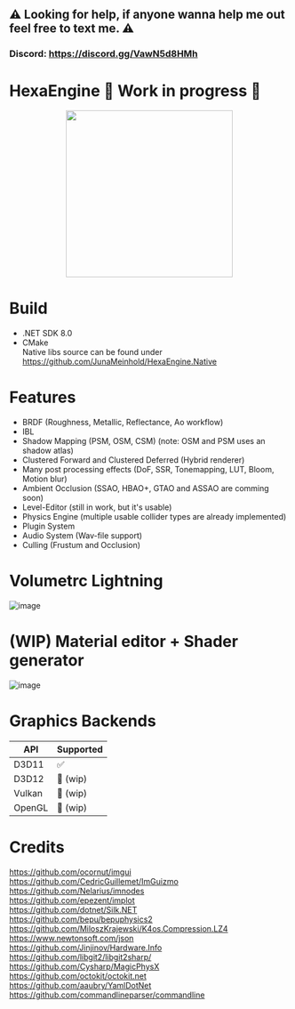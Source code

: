 ## :warning: Looking for help, if anyone wanna help me out feel free to text me. :warning:
### Discord: https://discord.gg/VawN5d8HMh

# HexaEngine :construction: Work in progress :construction:
<p align="center">
  <img width="300" height="300" src="https://raw.githubusercontent.com/JunaMeinhold/HexaEngine/master/icon.png">
</p>

# Build
- .NET SDK 8.0
- CMake<br/>
Native libs source can be found under https://github.com/JunaMeinhold/HexaEngine.Native

# Features
- BRDF (Roughness, Metallic, Reflectance, Ao workflow)
- IBL
- Shadow Mapping (PSM, OSM, CSM) (note: OSM and PSM uses an shadow atlas)
- Clustered Forward and Clustered Deferred (Hybrid renderer)
- Many post processing effects (DoF, SSR, Tonemapping, LUT, Bloom, Motion blur)
- Ambient Occlusion (SSAO, HBAO+, GTAO and ASSAO are comming soon)
- Level-Editor (still in work, but it's usable)
- Physics Engine (multiple usable collider types are already implemented)
- Plugin System
- Audio System (Wav-file support)
- Culling (Frustum and Occlusion)

# Volumetrc Lightning
![image](https://github.com/HexaEngine/HexaEngine/assets/46632782/731a1c0b-6b97-4824-b0d9-fc71fe87c96d)


# (WIP) Material editor + Shader generator
![image](https://github.com/JunaMeinhold/HexaEngine/assets/46632782/8a3acc3d-3fad-4083-88fd-3613ffd6b30f)

# Graphics Backends
| API     | Supported          |
| ------- | ------------------ |
| D3D11   | :white_check_mark: |
| D3D12   | :construction: (wip) |
| Vulkan  | :construction: (wip) |
| OpenGL  | :construction: (wip) |

# Credits
https://github.com/ocornut/imgui  
https://github.com/CedricGuillemet/ImGuizmo  
https://github.com/Nelarius/imnodes  
https://github.com/epezent/implot  
https://github.com/dotnet/Silk.NET  
https://github.com/bepu/bepuphysics2  
https://github.com/MiloszKrajewski/K4os.Compression.LZ4  
https://www.newtonsoft.com/json  
https://github.com/Jinjinov/Hardware.Info  
https://github.com/libgit2/libgit2sharp/  
https://github.com/Cysharp/MagicPhysX  
https://github.com/octokit/octokit.net  
https://github.com/aaubry/YamlDotNet  
https://github.com/commandlineparser/commandline  
